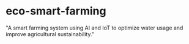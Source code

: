 # eco-smart-farming
"A smart farming system using AI and IoT to optimize water usage and improve agricultural sustainability."
